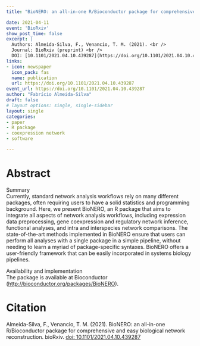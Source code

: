 ```yaml
---
title: "BioNERO: an all-in-one R/Bioconductor package for comprehensive and easy biological network reconstruction"

date: 2021-04-11
event: 'BioRxiv'
show_post_time: false
excerpt: |
  Authors: Almeida-Silva, F., Venancio, T. M. (2021). <br />
  Journal: BioRxiv (preprint) <br />
  DOI: [10.1101/2021.04.10.439287](https://doi.org/10.1101/2021.04.10.439287)
links:
- icon: newspaper
  icon_pack: fas
  name: publication
  url: https://doi.org/10.1101/2021.04.10.439287
event_url: https://doi.org/10.1101/2021.04.10.439287
author: "Fabrício Almeida-Silva"
draft: false
# layout options: single, single-sidebar
layout: single
categories:
- paper
- R package
- coexpression network
- software

---
```


# Abstract

Summary <br /> Currently, standard network analysis workflows rely on many different packages, often requiring users to have a solid statistics and programming background. Here, we present BioNERO, an R package that aims to integrate all aspects of network analysis workflows, including expression data preprocessing, gene coexpression and regulatory network inference, functional analyses, and intra and interspecies network comparisons. The state-of-the-art methods implemented in BioNERO ensure that users can perform all analyses with a single package in a simple pipeline, without needing to learn a myriad of package-specific syntaxes. BioNERO offers a user-friendly framework that can be easily incorporated in systems biology pipelines.

Availability and implementation <br /> The package is available at Bioconductor (http://bioconductor.org/packages/BioNERO).

# Citation

Almeida-Silva, F., Venancio, T. M. (2021). BioNERO: an all-in-one R/Bioconductor package for comprehensive and easy biological network reconstruction. bioRxiv. [doi: 10.1101/2021.04.10.439287](https://doi.org/10.1101/2021.04.10.439287)